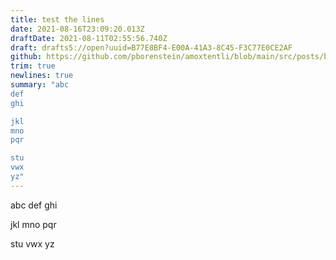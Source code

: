 ```yaml
---
title: test the lines
date: 2021-08-16T23:09:20.013Z
draftDate: 2021-08-11T02:55:56.740Z
draft: drafts5://open?uuid=B77E8BF4-E00A-41A3-8C45-F3C77E0CE2AF
github: https://github.com/pborenstein/amoxtentli/blob/main/src/posts/b77e8bf4-e00a-41a3-8c45-f3c77e0ce2af.md
trim: true
newlines: true
summary: "abc
def
ghi

jkl
mno
pqr

stu
vwx
yz"
---
```


abc
def
ghi

jkl
mno
pqr

stu
vwx
yz
